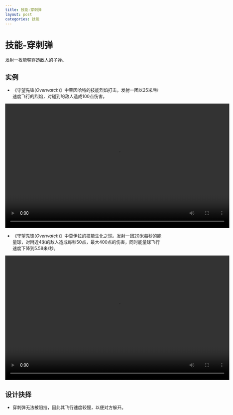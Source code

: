 ```yaml
---
title: 技能-穿刺弹
layout: post
categories: 技能
---
```


# 技能-穿刺弹
发射一枚能够穿透敌人的子弹。

## 实例

- 《守望先锋(*Overwatch*)》中莱因哈特的技能烈焰打击。发射一团以25米/秒速度飞行的烈焰，对碰到的敌人造成100点伤害。

<video width="720" height="400" controls>
    <source src="{{ site.url }}/videos/莱因哈特-烈焰打击.mp4" type="video/mp4">
</video>

- 《守望先锋(*Overwatch*)》中莫伊拉的技能生化之球。发射一团20米每秒的能量球，对附近4米的敌人造成每秒50点，最大400点的伤害，同时能量球飞行速度下降到5.58米/秒。

<video width="720" height="400" controls>
    <source src="{{ site.url }}/videos/莫伊拉-生化之球.mp4" type="video/mp4">
</video>

## 设计抉择
- 穿刺弹无法被阻挡，因此其飞行速度较慢，以便对方躲开。